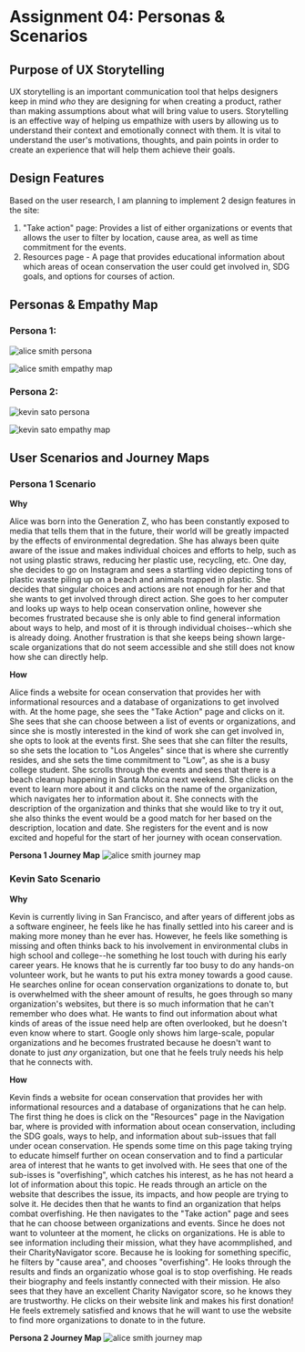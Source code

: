 # Assignment 04: Personas & Scenarios
## Purpose of UX Storytelling
UX storytelling is an important communication tool that helps designers keep in mind _who_ they are designing for when creating a product, rather than making assumptions about what will bring value to users. Storytelling is an effective way of helping us empathize with users by allowing us to understand their context and emotionally connect with them. It is vital to understand the user's motivations, thoughts, and pain points in order to create an experience that will help them achieve their goals.

## Design Features
Based on the user research, I am planning to implement 2 design features in the site:
1. "Take action" page: Provides a list of either organizations or events that allows the user to filter by location, cause area, as well as time commitment for the events.
2. Resources page - A page that provides educational information about which areas of ocean conservation the user could get involved in, SDG goals, and options for courses of action.

## Personas & Empathy Map

### Persona 1: 
![alice smith persona](https://user-images.githubusercontent.com/114601961/198000361-3b382043-3e8d-4959-b1d5-6d2258bd96c7.png)

![alice smith empathy map](https://user-images.githubusercontent.com/114601961/198000394-5fdb14c2-f446-4ade-b6cc-625a955adafd.png)

### Persona 2: 
![kevin sato persona](https://user-images.githubusercontent.com/114601961/198008864-0ef94150-82e9-4d28-9767-885cf88dbf10.png)

![kevin sato empathy map](https://user-images.githubusercontent.com/114601961/198000425-1709652c-1b55-4807-a85e-876edbce44a2.png)

## User Scenarios and Journey Maps

### Persona 1 Scenario
**Why**

Alice was born into the Generation Z, who has been constantly exposed to media that tells them that in the future, their world will be greatly impacted by the effects of environmental degredation. She has always been quite aware of the issue and makes individual choices and efforts to help, such as not using plastic straws, reducing her plastic use, recycling, etc. One day, she decides to go on Instagram and sees a startling video depicting tons of plastic waste piling up on a beach and animals trapped in plastic. She decides that singular choices and actions are not enough for her and that she wants to get involved through direct action. She goes to her computer and looks up ways to help ocean conservation online, however she becomes frustrated because she is only able to find general information about ways to help, and most of it is through individual choises--which she is already doing. Another frustration is that she keeps being shown large-scale organizations that do not seem accessible and she still does not know how she can directly help.

**How**

Alice finds a website for ocean conservation that provides her with informational resources and a database of organizations to get involved with. At the home page, she sees the "Take Action" page and clicks on it. She sees that she can choose between a list of events or organizations, and since she is mostly interested in the kind of work she can get involved in, she opts to look at the events first. She sees that she can filter the results, so she sets the location to "Los Angeles" since that is where she currently resides, and she sets the time commitment to "Low", as she is a busy college student. She scrolls through the events and sees that there is a beach cleanup happening in Santa Monica next weekend. She clicks on the event to learn more about it and clicks on the name of the organization, which navigates her to information about it. She connects with the description of the organization and thinks that she would like to try it out, she also thinks the event would be a good match for her based on the description, location and date. She registers for the event and is now excited and hopeful for the start of her journey with ocean conservation.

**Persona 1 Journey Map**
![alice smith journey map](https://user-images.githubusercontent.com/114601961/198008017-8925f2c8-3356-4612-b32c-112d3dc72016.png)

### Kevin Sato Scenario
**Why** 

Kevin is currently living in San Francisco, and after years of different jobs as a software engineer, he feels like he has finally settled into his career and is making more money than he ever has. However, he feels like something is missing and often thinks back to his involvement in environmental clubs in high school and college--he something he lost touch with during his early career years. He knows that he is currently far too busy to do any hands-on volunteer work, but he wants to put his extra money towards a good cause. He searches online for ocean conservation organizations to donate to, but is overwhelmed with the sheer amount of results, he goes through so many organization's websites, but there is so much information that he can't remember who does what. He wants to find out information about what kinds of areas of the issue need help are often overlooked, but he doesn't even know where to start. Google only shows him large-scale, popular organizations and he becomes frustrated because he doesn't want to donate to just _any_ organization, but one that he feels truly needs his help that he connects with.

**How**

Kevin finds a website for ocean conservation that provides her with informational resources and a database of organizations that he can help. The first thing he does is click on the "Resources" page in the Navigation bar, where is provided with information about ocean conservation, including the SDG goals, ways to help, and information about sub-issues that fall under ocean conservation. He spends some time on this page taking trying to educate himself further on ocean conservation and to find a particular area of interest that he wants to get involved with. He sees that one of the sub-isses is "overfishing", which catches his interest, as he has not heard a lot of information about this topic. He reads through an article on the website that describes the issue, its impacts, and how people are trying to solve it. He decides then that he wants to find an organization that helps combat overfishing. He then navigates to the "Take action" page and sees that he can choose between organizations and events. Since he does not want to volunteer at the moment, he clicks on organizations. He is able to see information including their mission, what they have acommplished, and their CharityNavigator score. Because he is looking for something specific, he filters by "cause area", and chooses "overfishing". He looks through the results and finds an organizatio whose goal is to stop overfishing. He reads their biography and feels instantly connected with their mission. He also sees that they have an excellent Charity Navigator score, so he knows they are trustworthy. He clicks on their website link and makes his first donation! He feels extremely satisfied and knows that he will want to use the website to find more organizations to donate to in the future.

**Persona 2 Journey Map**
![alice smith journey map](https://user-images.githubusercontent.com/114601961/198015914-4c5fca3b-663c-4e03-99df-2227f39f6c8e.png)
